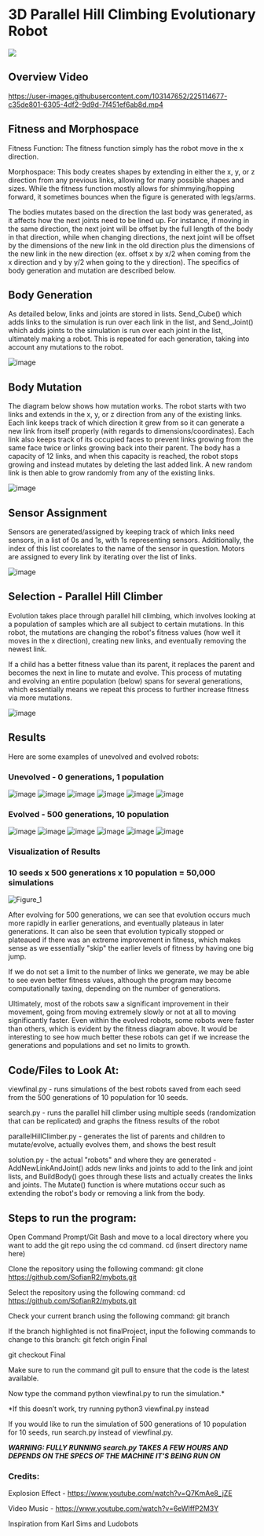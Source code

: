 # 3D Parallel Hill Climbing Evolutionary Robot

![](https://github.com/SofianR2/mybots/blob/Final/CSAL%20Teaser%20GIF%20Final.gif)

## Overview Video

https://user-images.githubusercontent.com/103147652/225114677-c35de801-6305-4df2-9d9d-7f451ef6ab8d.mp4


## Fitness and Morphospace

Fitness Function: The fitness function simply has the robot move in the x direction.

Morphospace: This body creates shapes by extending in either the x, y, or z direction from any previous links, allowing for many possible shapes and sizes. While the fitness function mostly allows for shimmying/hopping forward, it sometimes bounces when the figure is generated with legs/arms. 

The bodies mutates based on the direction the last body was generated, as it affects how the next joints need to be lined up. For instance, if moving in the same direction, the next joint will be offset by the full length of the body in that direction, while when changing directions, the next joint will be offset by the dimensions of the new link in the old direction plus the dimensions of the new link in the new direction (ex. offset x by x/2 when coming from the x direction and y by y/2 when going to the y direction). The specifics of body generation and mutation are described below. 

## Body Generation

As detailed below, links and joints are stored in lists. Send_Cube() which adds links to the simulation is run over each link in the list, and Send_Joint() which adds joints to the simulation is run over each joint in the list, ultimately making a robot. This is repeated for each generation, taking into account any mutations to the robot. 

![image](https://user-images.githubusercontent.com/103147652/224840520-6b693645-5cdf-4bc9-a0c1-1c8b9d2ad5e9.png)


## Body Mutation

The diagram below shows how mutation works.
The robot starts with two links and extends in the x, y, or z direction from any of the existing links. Each link keeps track of which direction it grew from so it can generate a new link from itself properly (with regards to dimensions/coordinates). Each link also keeps track of its occupied faces to prevent links growing from the same face twice or links growing back into their parent. The body has a capacity of 12 links, and when this capacity is reached, the robot stops growing and instead mutates by deleting the last added link. A new random link is then able to grow randomly from any of the existing links. 

![image](https://user-images.githubusercontent.com/103147652/224819166-bd374676-e55e-452c-8142-0d8a8848ae80.png)

## Sensor Assignment
Sensors are generated/assigned by keeping track of which links need sensors, in a list of 0s and 1s, with 1s representing sensors. Additionally, the index of this list coorelates to the name of the sensor in question. Motors are assigned to every link by iterating over the list of links. 

![image](https://user-images.githubusercontent.com/103147652/224837539-681611e4-14e2-43c3-9a78-5ba3e92da195.png)

## Selection - Parallel Hill Climber

Evolution takes place through parallel hill climbing, which involves looking at a population of samples which are all subject to certain mutations. In this robot, the mutations are changing the robot's fitness values (how well it moves in the x direction), creating new links, and eventually removing the newest link. 

If a child has a better fitness value than its parent, it replaces the parent and becomes the next in line to mutate and evolve. This process of mutating and evolving an entire population (below) spans for several generations, which essentially means we repeat this process to further increase fitness via more mutations. 

![image](https://user-images.githubusercontent.com/103147652/224863060-e5fa7d2b-408e-4656-9135-a99448b192bc.png)

## Results

Here are some examples of unevolved and evolved robots:
### Unevolved - 0 generations, 1 population
![image](https://user-images.githubusercontent.com/103147652/224865811-11c03045-3a5c-4b18-a74b-7ca1c24b4e03.png)
![image](https://user-images.githubusercontent.com/103147652/225115426-999d9254-b5c2-4774-8587-be86d74a373a.png)
![image](https://user-images.githubusercontent.com/103147652/225115500-b1881809-65af-4d88-981c-6a69645b1056.png)
![image](https://user-images.githubusercontent.com/103147652/225115532-ea7f7b10-6da4-4220-a8ef-b6215f0e2833.png)
![image](https://user-images.githubusercontent.com/103147652/225115549-9ad07c79-fee9-420b-b720-dff58b97d6f6.png)
![image](https://user-images.githubusercontent.com/103147652/225115964-3c8279d6-2f51-4285-b8d2-7100afe51a07.png)

### Evolved - 500 generations, 10 population
![image](https://user-images.githubusercontent.com/103147652/225115625-1951c30c-97a7-45ec-b067-0a9744f31d85.png)
![image](https://user-images.githubusercontent.com/103147652/225115650-42fbff1e-d27e-45ea-8d41-11772e4050ff.png)
![image](https://user-images.githubusercontent.com/103147652/225115678-9ad13860-f005-4d31-ab1f-82ded2906fbf.png)
![image](https://user-images.githubusercontent.com/103147652/225115713-e48b4667-8d6e-473a-850e-cf9bfeed3b58.png)
![image](https://user-images.githubusercontent.com/103147652/225115753-9eb55d03-102e-4c02-bf77-4a440ab08265.png)
![image](https://user-images.githubusercontent.com/103147652/225115767-036ae3f3-87b8-4b8d-9baf-d5666c43f14a.png)

### Visualization of Results
### 10 seeds x 500 generations x 10 population = 50,000 simulations
![Figure_1](https://user-images.githubusercontent.com/103147652/224849475-b6fa0add-d7cc-466d-b8d6-61e913f30c9a.png)

After evolving for 500 generations, we can see that evolution occurs much more rapidly in earlier generations, and eventually plateaus in later generations. It can also be seen that evolution typically stopped or plateaued if there was an extreme improvement in fitness, which makes sense as we essentially "skip" the earlier levels of fitness by having one big jump. 

If we do not set a limit to the number of links we generate, we may be able to see even better fitness values, although the program may become computationally taxing, depending on the number of generations. 

Ultimately, most of the robots saw a significant improvement in their movement, going from moving extremely slowly or not at all to moving significantly faster. Even within the evolved robots, some robots were faster than others, which is evident by the fitness diagram above. It would be interesting to see how much better these robots can get if we increase the generations and populations and set no limits to growth. 

## Code/Files to Look At:

viewfinal.py - runs simulations of the best robots saved from each seed from the 500 generations of 10 population for 10 seeds. 

search.py - runs the parallel hill climber using multiple seeds (randomization that can be replicated) and graphs the fitness results of the robot

parallelHillClimber.py - generates the list of parents and children to mutate/evolve, actually evolves them, and shows the best result

solution.py - the actual "robots" and where they are generated - AddNewLinkAndJoint() adds new links and joints to add to the link and joint lists, and BuildBody() goes through these lists and actually creates the links and joints. The Mutate() function is where mutations occur such as extending the robot's body or removing a link from the body. 

## Steps to run the program: 
Open Command Prompt/Git Bash and move to a local directory where you want to add the git repo using the cd command. cd (insert directory name here)

Clone the repository using the following command: git clone https://github.com/SofianR2/mybots.git

Select the repository using the following command: cd https://github.com/SofianR2/mybots.git

Check your current branch using the following command: git branch

If the branch highlighted is not finalProject, input the following commands to change to this branch: git fetch origin Final

git checkout Final

Make sure to run the command git pull to ensure that the code is the latest available.

Now type the command python viewfinal.py to run the simulation.* 

*If this doesn’t work, try running python3 viewfinal.py instead

If you would like to run the simulation of 500 generations of 10 population for 10 seeds, run search.py instead of viewfinal.py.

***WARNING: FULLY RUNNING search.py TAKES A FEW HOURS AND DEPENDS ON THE SPECS OF THE MACHINE IT'S BEING RUN ON***

### Credits:
Explosion Effect - https://www.youtube.com/watch?v=Q7KmAe8_jZE

Video Music - https://www.youtube.com/watch?v=6eWIffP2M3Y

Inspiration from Karl Sims and Ludobots
